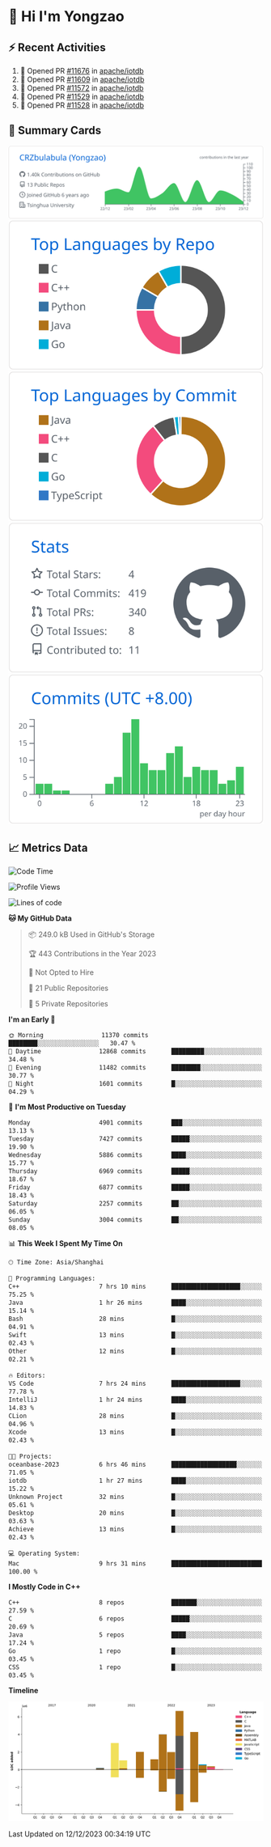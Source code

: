 # 👋 Hi I'm Yongzao

## ⚡ Recent Activities
<!--START_SECTION:activity-->
1. 💪 Opened PR [#11676](https://github.com/apache/iotdb/pull/11676) in [apache/iotdb](https://github.com/apache/iotdb)
2. 💪 Opened PR [#11609](https://github.com/apache/iotdb/pull/11609) in [apache/iotdb](https://github.com/apache/iotdb)
3. 💪 Opened PR [#11572](https://github.com/apache/iotdb/pull/11572) in [apache/iotdb](https://github.com/apache/iotdb)
4. 💪 Opened PR [#11529](https://github.com/apache/iotdb/pull/11529) in [apache/iotdb](https://github.com/apache/iotdb)
5. 💪 Opened PR [#11528](https://github.com/apache/iotdb/pull/11528) in [apache/iotdb](https://github.com/apache/iotdb)
<!--END_SECTION:activity-->

## 🎑 Summary Cards

[![](https://raw.githubusercontent.com/CRZbulabula/CRZbulabula/main/profile-summary-card-output/github/0-profile-details.svg)](https://github.com/vn7n24fzkq/github-profile-summary-cards)
[![](https://raw.githubusercontent.com/CRZbulabula/CRZbulabula/main/profile-summary-card-output/github/1-repos-per-language.svg)](https://github.com/vn7n24fzkq/github-profile-summary-cards) [![](https://raw.githubusercontent.com/CRZbulabula/CRZbulabula/main/profile-summary-card-output/github/2-most-commit-language.svg)](https://github.com/vn7n24fzkq/github-profile-summary-cards)
[![](https://raw.githubusercontent.com/CRZbulabula/CRZbulabula/main/profile-summary-card-output/github/3-stats.svg)](https://github.com/vn7n24fzkq/github-profile-summary-cards) [![](https://raw.githubusercontent.com/CRZbulabula/CRZbulabula/main/profile-summary-card-output/github/4-productive-time.svg)](https://github.com/vn7n24fzkq/github-profile-summary-cards)

## 📈 Metrics Data

<!--START_SECTION:waka-->
![Code Time](http://img.shields.io/badge/Code%20Time-516%20hrs%2052%20mins-blue)

![Profile Views](http://img.shields.io/badge/Profile%20Views-0-blue)

![Lines of code](https://img.shields.io/badge/From%20Hello%20World%20I%27ve%20Written-25.3%20million%20lines%20of%20code-blue)

**🐱 My GitHub Data** 

> 📦 249.0 kB Used in GitHub's Storage 
 > 
> 🏆 443 Contributions in the Year 2023
 > 
> 🚫 Not Opted to Hire
 > 
> 📜 21 Public Repositories 
 > 
> 🔑 5 Private Repositories 
 > 
**I'm an Early 🐤** 

```text
🌞 Morning                11370 commits       ████████░░░░░░░░░░░░░░░░░   30.47 % 
🌆 Daytime                12868 commits       █████████░░░░░░░░░░░░░░░░   34.48 % 
🌃 Evening                11482 commits       ████████░░░░░░░░░░░░░░░░░   30.77 % 
🌙 Night                  1601 commits        █░░░░░░░░░░░░░░░░░░░░░░░░   04.29 % 
```
📅 **I'm Most Productive on Tuesday** 

```text
Monday                   4901 commits        ███░░░░░░░░░░░░░░░░░░░░░░   13.13 % 
Tuesday                  7427 commits        █████░░░░░░░░░░░░░░░░░░░░   19.90 % 
Wednesday                5886 commits        ████░░░░░░░░░░░░░░░░░░░░░   15.77 % 
Thursday                 6969 commits        █████░░░░░░░░░░░░░░░░░░░░   18.67 % 
Friday                   6877 commits        █████░░░░░░░░░░░░░░░░░░░░   18.43 % 
Saturday                 2257 commits        ██░░░░░░░░░░░░░░░░░░░░░░░   06.05 % 
Sunday                   3004 commits        ██░░░░░░░░░░░░░░░░░░░░░░░   08.05 % 
```


📊 **This Week I Spent My Time On** 

```text
🕑︎ Time Zone: Asia/Shanghai

💬 Programming Languages: 
C++                      7 hrs 10 mins       ███████████████████░░░░░░   75.25 % 
Java                     1 hr 26 mins        ████░░░░░░░░░░░░░░░░░░░░░   15.14 % 
Bash                     28 mins             █░░░░░░░░░░░░░░░░░░░░░░░░   04.91 % 
Swift                    13 mins             █░░░░░░░░░░░░░░░░░░░░░░░░   02.43 % 
Other                    12 mins             █░░░░░░░░░░░░░░░░░░░░░░░░   02.21 % 

🔥 Editors: 
VS Code                  7 hrs 24 mins       ███████████████████░░░░░░   77.78 % 
IntelliJ                 1 hr 24 mins        ████░░░░░░░░░░░░░░░░░░░░░   14.83 % 
CLion                    28 mins             █░░░░░░░░░░░░░░░░░░░░░░░░   04.96 % 
Xcode                    13 mins             █░░░░░░░░░░░░░░░░░░░░░░░░   02.43 % 

🐱‍💻 Projects: 
oceanbase-2023           6 hrs 46 mins       ██████████████████░░░░░░░   71.05 % 
iotdb                    1 hr 27 mins        ████░░░░░░░░░░░░░░░░░░░░░   15.22 % 
Unknown Project          32 mins             █░░░░░░░░░░░░░░░░░░░░░░░░   05.61 % 
Desktop                  20 mins             █░░░░░░░░░░░░░░░░░░░░░░░░   03.63 % 
Achieve                  13 mins             █░░░░░░░░░░░░░░░░░░░░░░░░   02.43 % 

💻 Operating System: 
Mac                      9 hrs 31 mins       █████████████████████████   100.00 % 
```

**I Mostly Code in C++** 

```text
C++                      8 repos             ███████░░░░░░░░░░░░░░░░░░   27.59 % 
C                        6 repos             █████░░░░░░░░░░░░░░░░░░░░   20.69 % 
Java                     5 repos             ████░░░░░░░░░░░░░░░░░░░░░   17.24 % 
Go                       1 repo              █░░░░░░░░░░░░░░░░░░░░░░░░   03.45 % 
CSS                      1 repo              █░░░░░░░░░░░░░░░░░░░░░░░░   03.45 % 
```



**Timeline**

![Lines of Code chart](https://raw.githubusercontent.com/CRZbulabula/CRZbulabula/main/assets/bar_graph.png)


 Last Updated on 12/12/2023 00:34:19 UTC
<!--END_SECTION:waka-->


